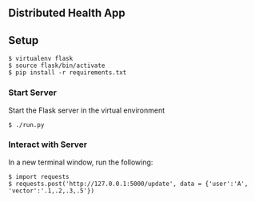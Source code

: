 ## Distributed Health App

## Setup

```
$ virtualenv flask
$ source flask/bin/activate
$ pip install -r requirements.txt
```

### Start Server

Start the Flask server in the virtual environment

```
$ ./run.py
```

### Interact with Server

In a new terminal window, run the following:

```
$ import requests
$ requests.post('http://127.0.0.1:5000/update', data = {'user':'A', 'vector':'.1,.2,.3,.5'})
```
